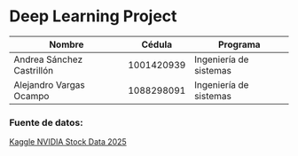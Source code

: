 # Deep Learning Project
| Nombre | Cédula | Programa |
|----------|----------|----------|
| Andrea Sánchez Castrillón| 1001420939 | Ingeniería de sistemas   |
| Alejandro Vargas Ocampo   | 1088298091   | Ingeniería de sistemas   |
### Fuente de datos:
[Kaggle NVIDIA Stock Data 2025](https://www.google.com/url?q=https%3A%2F%2Fwww.kaggle.com%2Fdatasets%2Fumerhaddii%2Fnvidia-stock-data-2024%3Fresource%3Ddownload%26select%3DNVDA_1999-01-01_2025-08-18.csv)


